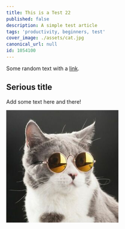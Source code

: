 ```yaml
---
title: This is a Test 22
published: false
description: A simple test article
tags: 'productivity, beginners, test'
cover_image: ./assets/cat.jpg
canonical_url: null
id: 1054100
---
```


Some random text with a [link](https://code.visualstudio.com).

## Serious title

Add some text here and there!

![and some pictures too](./assets/cat.jpg)
